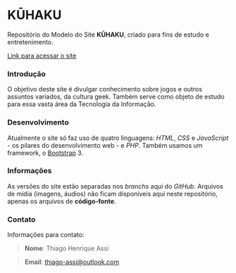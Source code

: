 # KŪHAKU

Repositório do Modelo do Site **KŪHAKU**, criado para fins de estudo e entretenimento.

[Link para acessar o site](https://thiago-assi.000webhostapp.com/)

### Introdução
O objetivo deste site é divulgar conhecimento sobre jogos e outros assuntos variados, da cultura geek. Também serve como objeto de estudo para essa vasta área da Tecnologia da Informação.

### Desenvolvimento
Atualmente o site só faz uso de quatro linguagens: *HTML*, *CSS* e *JavaScript* - os pilares do desenvolvimento web - e *PHP*. Também usamos um framework, o [Bootstrap](https://getbootstrap.com/) 3.

### Informações
As versões do site estão separadas nos *branchs* aqui do *GitHub*. Arquivos de mídia (imagens, áudios) não ficam disponíveis aqui neste repositório, apenas os arquivos de **código-fonte**.

### Contato
Informações para contato:
> **Nome**: Thiago Henrique Assi

> **Email**: thiago-assi@outlook.com
